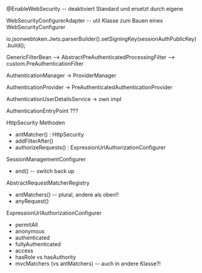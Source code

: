 @EnableWebSecurity -- deaktiviert Standard und ersetzt durch eigene

WebSecurityConfigurerAdapter -- util Klasse zum Bauen eines WebSecurityConfigurer


io.jsonwebtoken.Jwts.parserBuilder().setSigningKey(sessionAuthPublicKey).build();


GenericFilterBean
--> AbstractPreAuthenticatedProcessingFilter
    --> custom.PreAuthenticationFilter


AuthenticationManager
-> ProviderManager


AuthenticationProvider
-> PreAuthenticatedAuthenticationProvider



AuthenticationUserDetailsService
-> own impl


AuthenticationEntryPoint ???


HttpSecurity Methoden
- antMatcher() : HttpSecurity
- addFilterAfter()
- authorizeRequests() : ExpressionUrlAuthorizationConfigurer

SessionManagementConfigurer
- and() -- switch back up

AbstractRequestMatcherRegistry
- antMatchers() -- plural, andere als oben!!
- anyRequest()

ExpressionUrlAuthorizationConfigurer
- permitAll
- anonymous
- authenticated
- fullyAuthenticated
- access
- hasRole vs hasAuthority
- mvcMatchers (vs antMatchers) -- auch in andere Klasse?!